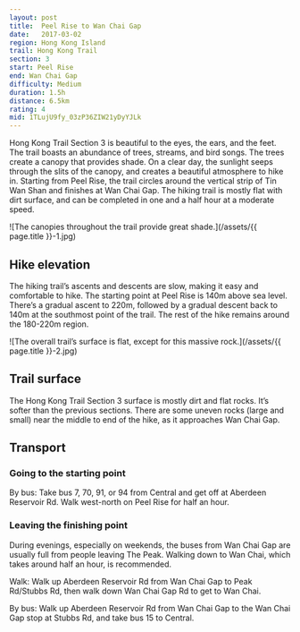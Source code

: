 ```yaml
---
layout: post
title:  Peel Rise to Wan Chai Gap
date:   2017-03-02
region: Hong Kong Island
trail: Hong Kong Trail
section: 3
start: Peel Rise
end: Wan Chai Gap
difficulty: Medium
duration: 1.5h
distance: 6.5km
rating: 4
mid: 1TLujU9fy_03zP36ZIW21yDyYJLk
---
```

Hong Kong Trail Section 3 is beautiful to the eyes, the ears, and the feet. The trail boasts an abundance of trees, streams, and bird songs. The trees create a canopy that provides shade. On a clear day, the sunlight seeps through the slits of the canopy, and creates a beautiful atmosphere to hike in. Starting from Peel Rise, the trail circles around the vertical strip of Tin Wan Shan and finishes at Wan Chai Gap. The hiking trail is mostly flat with dirt surface, and can be completed in one and a half hour at a moderate speed.

![The canopies throughout the trail provide great shade.](/assets/{{ page.title }}-1.jpg)

## Hike elevation

The hiking trail’s ascents and descents are slow, making it easy and comfortable to hike. The starting point at Peel Rise is 140m above sea level. There’s a gradual ascent to 220m, followed by a gradual descent back to 140m at the southmost point of the trail. The rest of the hike remains around the 180-220m region.

![The overall trail’s surface is flat, except for this massive rock.](/assets/{{ page.title }}-2.jpg)

## Trail surface

The Hong Kong Trail Section 3 surface is mostly dirt and flat rocks. It’s softer than the previous sections. There are some uneven rocks (large and small) near the middle to end of the hike, as it approaches Wan Chai Gap.

## Transport

### Going to the starting point

By bus: Take bus 7, 70, 91, or 94 from Central and get off at Aberdeen Reservoir Rd. Walk west-north on Peel Rise for half an hour.

### Leaving the finishing point

During evenings, especially on weekends, the buses from Wan Chai Gap are usually full from people leaving The Peak. Walking down to Wan Chai, which takes around half an hour, is recommended.

Walk: Walk up Aberdeen Reservoir Rd from Wan Chai Gap to Peak Rd/Stubbs Rd, then walk down Wan Chai Gap Rd to get to Wan Chai.

By bus: Walk up Aberdeen Reservoir Rd from Wan Chai Gap to the Wan Chai Gap stop at Stubbs Rd, and take bus 15 to Central.